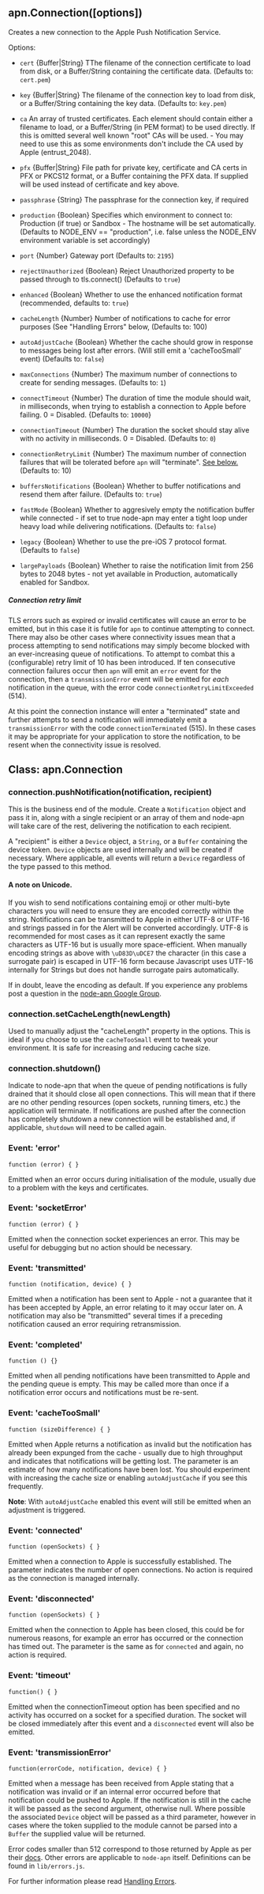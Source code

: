 ## apn.Connection([options])

Creates a new connection to the Apple Push Notification Service.

Options:

 - `cert` {Buffer|String} TThe filename of the connection certificate to load from disk, or a Buffer/String containing the certificate data. (Defaults to: `cert.pem`)

 - `key` {Buffer|String} The filename of the connection key to load from disk, or a Buffer/String containing the key data. (Defaults to: `key.pem`)

 - `ca` An array of trusted certificates. Each element should contain either a filename to load, or a Buffer/String (in PEM format) to be used directly. If this is omitted several well known "root" CAs will be used. - You may need to use this as some environments don't include the CA used by Apple (entrust_2048).

 - `pfx` {Buffer|String} File path for private key, certificate and CA certs in PFX or PKCS12 format, or a Buffer containing the PFX data. If supplied will be used instead of certificate and key above.

 - `passphrase` {String} The passphrase for the connection key, if required

 - `production` {Boolean} Specifies which environment to connect to: Production (if true) or Sandbox - The hostname will be set automatically. (Defaults to NODE_ENV == "production", i.e. false unless the NODE_ENV environment variable is set accordingly)

 - `port` {Number} Gateway port (Defaults to: `2195`)

 - `rejectUnauthorized` {Boolean} Reject Unauthorized property to be passed through to tls.connect() (Defaults to `true`)

 - `enhanced` {Boolean} Whether to use the enhanced notification format (recommended, defaults to: `true`)

 - `cacheLength` {Number} Number of notifications to cache for error purposes (See "Handling Errors" below, (Defaults to: 100)

 - `autoAdjustCache` {Boolean} Whether the cache should grow in response to messages being lost after errors. (Will still emit a 'cacheTooSmall' event) (Defaults to: `false`)

 - `maxConnections` {Number} The maximum number of connections to create for sending messages. (Defaults to: `1`)

 - `connectTimeout` {Number} The duration of time the module should wait, in milliseconds, when trying to establish a connection to Apple before failing. 0 = Disabled. {Defaults to: `10000`}

 - `connectionTimeout` {Number} The duration the socket should stay alive with no activity in milliseconds. 0 = Disabled. (Defaults to: `0`)

  - `connectionRetryLimit` {Number} The maximum number of connection failures that will be tolerated before `apn` will "terminate". [See below.](#connectionretrylimit) (Defaults to: 10)

 - `buffersNotifications` {Boolean} Whether to buffer notifications and resend them after failure. (Defaults to: `true`)

 - `fastMode` {Boolean} Whether to aggresively empty the notification buffer while connected - if set to true node-apn may enter a tight loop under heavy load while delivering notifications. (Defaults to: `false`)

 - `legacy` {Boolean} Whether to use the pre-iOS 7 protocol format. (Defaults to `false`)

 - `largePayloads` {Boolean} Whether to raise the notification limit from 256 bytes to 2048 bytes - not yet available in Production, automatically enabled for Sandbox.

##### Connection retry limit
TLS errors such as expired or invalid certificates will cause an error to be emitted, but in this case it is futile for `apn` to continue attempting to connect. There may also be other cases where connectivity issues mean that a process attempting to send notifications may simply become blocked with an ever-increasing queue of notifications. To attempt to combat this a (configurable) retry limit of 10 has been introduced. If ten consecutive connection failures occur then `apn` will emit an `error` event for the connection, then a `transmissionError` event will be emitted for *each* notification in the queue, with the error code `connectionRetryLimitExceeded` (514).

At this point the connection instance will enter a "terminated" state and further attempts to send a notification will immediately emit a `transmissionError` with the code `connectionTerminated` (515). In these cases it may be appropriate for your application to store the notification, to be resent when the connectivity issue is resolved.

## Class: apn.Connection

### connection.pushNotification(notification, recipient)

This is the business end of the module. Create a `Notification` object and pass it in, along with a single recipient or an array of them and node-apn will take care of the rest, delivering the notification to each recipient.

A "recipient" is either a `Device` object, a `String`, or a `Buffer` containing the device token. `Device` objects are used internally and will be created if necessary. Where applicable, all events will return a `Device` regardless of the type passed to this method.

#### A note on Unicode.

If you wish to send notifications containing emoji or other multi-byte characters you will need to ensure they are encoded correctly within the string. Notifications can be transmitted to Apple in either UTF-8 or UTF-16 and strings passed in for the Alert will be converted accordingly. UTF-8 is recommended for most cases as it can represent exactly the same characters as UTF-16 but is usually more space-efficient. When manually encoding strings as above with `\uD83D\uDCE7` the character (in this case a surrogate pair) is escaped in UTF-16 form because Javascript uses UTF-16 internally for Strings but does not handle surrogate pairs automatically.

If in doubt, leave the encoding as default. If you experience any problems post a question in the [node-apn Google Group][googlegroup].

### connection.setCacheLength(newLength)

Used to manually adjust the "cacheLength" property in the options. This is ideal if you choose to use the `cacheTooSmall` event to tweak your environment. It is safe for increasing and reducing cache size.

### connection.shutdown()

Indicate to node-apn that when the queue of pending notifications is fully drained that it should close all open connections. This will mean that if there are no other pending resources (open sockets, running timers, etc.) the application will terminate. If notifications are pushed after the connection has completely shutdown a new connection will be established and, if applicable, `shutdown` will need to be called again.

### Event: 'error'

`function (error) { }`

Emitted when an error occurs during initialisation of the module, usually due to a problem with the keys and certificates.

### Event: 'socketError'

`function (error) { }`

Emitted when the connection socket experiences an error. This may be useful for debugging but no action should be necessary.

### Event: 'transmitted'

`function (notification, device) { }`

Emitted when a notification has been sent to Apple - not a guarantee that it has been accepted by Apple, an error relating to it may occur later on. A notification may also be "transmitted" several times if a preceding notification caused an error requiring retransmission.

### Event: 'completed'

`function () {}`

Emitted when all pending notifications have been transmitted to Apple and the pending queue is empty. This may be called more than once if a notification error occurs and notifications must be re-sent.

### Event: 'cacheTooSmall'

`function (sizeDifference) { }`

Emitted when Apple returns a notification as invalid but the notification has already been expunged from the cache - usually due to high throughput and indicates that notifications will be getting lost. The parameter is an estimate of how many notifications have been lost. You should experiment with increasing the cache size or enabling ```autoAdjustCache``` if you see this frequently.

**Note**: With ```autoAdjustCache``` enabled this event will still be emitted when an adjustment is triggered.

### Event: 'connected'

`function (openSockets) { }`

Emitted when a connection to Apple is successfully established. The parameter indicates the number of open connections. No action is required as the connection is managed internally.

### Event: 'disconnected'

`function (openSockets) { }`

Emitted when the connection to Apple has been closed, this could be for numerous reasons, for example an error has occurred or the connection has timed out. The parameter is the same as for `connected` and again, no action is required.

### Event: 'timeout'

`function() { }`

Emitted when the connectionTimeout option has been specified and no activity has occurred on a socket for a specified duration. The socket will be closed immediately after this event and a `disconnected` event will also be emitted.

### Event: 'transmissionError'

`function(errorCode, notification, device) { }`

Emitted when a message has been received from Apple stating that a notification was invalid or if an internal error occurred before that notification could be pushed to Apple. If the notification is still in the cache it will be passed as the second argument, otherwise null. Where possible the associated `Device` object will be passed as a third parameter, however in cases where the token supplied to the module cannot be parsed into a `Buffer` the supplied value will be returned.

Error codes smaller than 512 correspond to those returned by Apple as per their [docs][errors]. Other errors are applicable to `node-apn` itself. Definitions can be found in `lib/errors.js`.

For further information please read [Handling Errors](Handling%20Errors.markdown).

[googlegroup]:https://groups.google.com/group/node-apn "node-apn Google Group"
[errors]:https://developer.apple.com/library/ios/#documentation/NetworkingInternet/Conceptual/RemoteNotificationsPG/Chapters/CommunicatingWIthAPS.html#//apple_ref/doc/uid/TP40008194-CH101-SW4 "The Binary Interface and Notification Formats"
